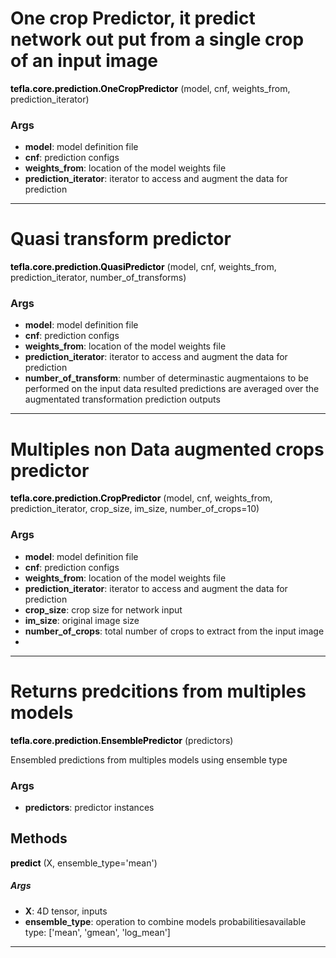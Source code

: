 # One crop Predictor, it predict network out put from a single crop of an input image

<span class="extra_h1"><span style="color:black;"><b>tefla.core.prediction.OneCropPredictor</b></span>  (model,  cnf,  weights_from,  prediction_iterator)</span>

<h3>Args</h3>


 - **model**: model definition file
 - **cnf**: prediction configs
 - **weights_from**: location of the model weights file
 - **prediction_iterator**: iterator to access and augment the data for prediction

 --------- 

# Quasi transform predictor

<span class="extra_h1"><span style="color:black;"><b>tefla.core.prediction.QuasiPredictor</b></span>  (model,  cnf,  weights_from,  prediction_iterator,  number_of_transforms)</span>

<h3>Args</h3>


 - **model**: model definition file
 - **cnf**: prediction configs
 - **weights_from**: location of the model weights file
 - **prediction_iterator**: iterator to access and augment the data for prediction
 - **number_of_transform**: number of determinastic augmentaions to be performed on the input data
resulted predictions are averaged over the augmentated transformation prediction outputs

 --------- 

# Multiples non Data augmented crops predictor

<span class="extra_h1"><span style="color:black;"><b>tefla.core.prediction.CropPredictor</b></span>  (model,  cnf,  weights_from,  prediction_iterator,  crop_size,  im_size,  number_of_crops=10)</span>

<h3>Args</h3>


 - **model**: model definition file
 - **cnf**: prediction configs
 - **weights_from**: location of the model weights file
 - **prediction_iterator**: iterator to access and augment the data for prediction
 - **crop_size**: crop size for network input
 - **im_size**: original image size
 - **number_of_crops**: total number of crops to extract from the input image
 - 

 --------- 

# Returns predcitions from multiples models

<span class="extra_h1"><span style="color:black;"><b>tefla.core.prediction.EnsemblePredictor</b></span>  (predictors)</span>

Ensembled predictions from multiples models using ensemble type

<h3>Args</h3>


 - **predictors**: predictor instances

<h2>Methods</h2>

 <span class="hr_large"></span> 



<span class="extra_h2"><span style="color:black"><b>predict</b></span>  (X,  ensemble_type='mean')</span>

<h5>Args</h5>


 - **X**: 4D tensor, inputs
 - **ensemble_type**: operation to combine models probabilitiesavailable type: ['mean', 'gmean', 'log_mean']

 --------- 


